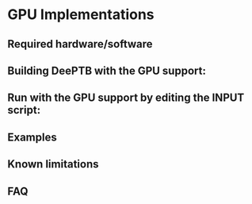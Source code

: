 # GPU Implementations

## Required hardware/software


## Building DeePTB with the GPU support:


## Run with the GPU support by editing the INPUT script:


## Examples


## Known limitations


## FAQ


